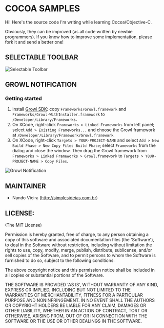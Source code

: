 COCOA SAMPLES
=============

Hi! Here's the source code I'm writing while learning Cocoa/Objective-C.

Obviously, they can be improved (as all code written by newbie programmers). If you know how
to improve some implementation, please fork it and send a better one!

SELECTABLE TOOLBAR
------------------

![Selectable Toolbar](http://github.com/fnando/cocoa-beans/raw/master/SelectableToolbar.png "Selectable Toolbar")

GROWL NOTIFICATION
------------------

### Getting started

1. Install [Growl SDK](http://growl.info/downloads_developers.php): copy `Frameworks/Growl.framework` and `Frameworks/Growl-WithInstaller.framework` to `/Developer/Library/Frameworks`.
2. On XCode, right-click `Frameworks > Linked Frameworks` from left panel; select `Add > Existing Frameworks...` and choose the Growl framework at `/Developer/Library/Framework/Growl.framework`
3. On XCode, right-click `Targets > YOUR-PROJECT-NAME` and select `Add > New Build Phase > New Copy Files Build Phase`; select `Frameworks` from the dialog and close the window. Then drag the Growl framework from `Frameworks > Linked Frameworks > Growl.framework` to `Targets > YOUR-PROJECT-NAME > Copy Files`.

![Growl Notification](http://github.com/fnando/cocoa-beans/raw/master/GrowlNotification.png "Growl Notification")

MAINTAINER
----------

* Nando Vieira (<http://simplesideias.com.br>)

LICENSE:
--------

(The MIT License)

Permission is hereby granted, free of charge, to any person obtaining
a copy of this software and associated documentation files (the
'Software'), to deal in the Software without restriction, including
without limitation the rights to use, copy, modify, merge, publish,
distribute, sublicense, and/or sell copies of the Software, and to
permit persons to whom the Software is furnished to do so, subject to
the following conditions:

The above copyright notice and this permission notice shall be
included in all copies or substantial portions of the Software.

THE SOFTWARE IS PROVIDED 'AS IS', WITHOUT WARRANTY OF ANY KIND,
EXPRESS OR IMPLIED, INCLUDING BUT NOT LIMITED TO THE WARRANTIES OF
MERCHANTABILITY, FITNESS FOR A PARTICULAR PURPOSE AND NONINFRINGEMENT.
IN NO EVENT SHALL THE AUTHORS OR COPYRIGHT HOLDERS BE LIABLE FOR ANY
CLAIM, DAMAGES OR OTHER LIABILITY, WHETHER IN AN ACTION OF CONTRACT,
TORT OR OTHERWISE, ARISING FROM, OUT OF OR IN CONNECTION WITH THE
SOFTWARE OR THE USE OR OTHER DEALINGS IN THE SOFTWARE.